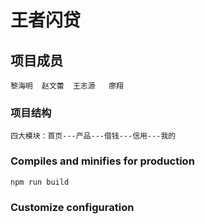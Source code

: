 # 王者闪贷

## 项目成员
```
黎海明  赵文蕾  王志源   廖翔
```

### 项目结构
```
四大模块：首页---产品---借钱---信用---我的
```

### Compiles and minifies for production
```
npm run build
```

### Customize configuration


